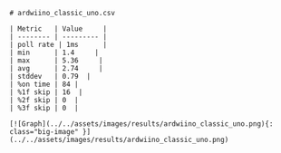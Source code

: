 
    # ardwiino_classic_uno.csv

    | Metric   | Value     |
    | -------- | --------- |
    | poll rate | 1ms      |
    | min      | 1.4     |
    | max      | 5.36     |
    | avg      | 2.74     |
    | stddev   | 0.79  |
    | %on time | 84 |
    | %1f skip | 16  |
    | %2f skip | 0  |
    | %3f skip | 0  |

    [![Graph](../../assets/images/results/ardwiino_classic_uno.png){: class="big-image" }](../../assets/images/results/ardwiino_classic_uno.png)

    